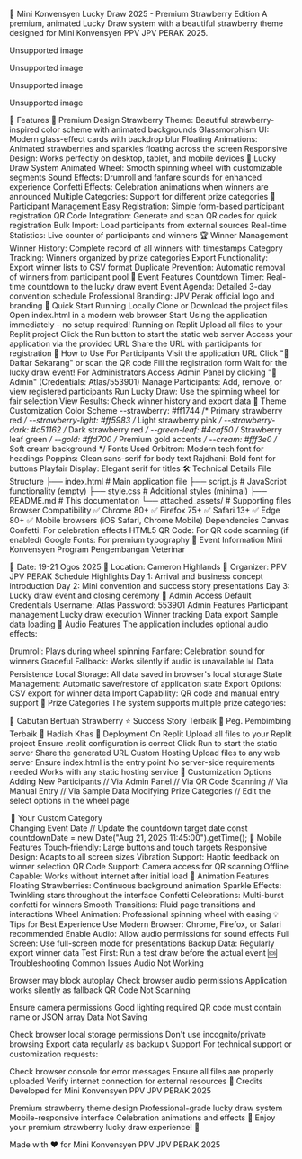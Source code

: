 🍓 Mini Konvensyen Lucky Draw 2025 - Premium Strawberry Edition
A premium, animated Lucky Draw system with a beautiful strawberry theme designed for Mini Konvensyen PPV JPV PERAK 2025.

Unsupported image
 
Unsupported image
 
Unsupported image
 
Unsupported image

🎯 Features
🍓 Premium Design
Strawberry Theme: Beautiful strawberry-inspired color scheme with animated backgrounds
Glassmorphism UI: Modern glass-effect cards with backdrop blur
Floating Animations: Animated strawberries and sparkles floating across the screen
Responsive Design: Works perfectly on desktop, tablet, and mobile devices
🎰 Lucky Draw System
Animated Wheel: Smooth spinning wheel with customizable segments
Sound Effects: Drumroll and fanfare sounds for enhanced experience
Confetti Effects: Celebration animations when winners are announced
Multiple Categories: Support for different prize categories
👥 Participant Management
Easy Registration: Simple form-based participant registration
QR Code Integration: Generate and scan QR codes for quick registration
Bulk Import: Load participants from external sources
Real-time Statistics: Live counter of participants and winners
🏆 Winner Management
Winner History: Complete record of all winners with timestamps
Category Tracking: Winners organized by prize categories
Export Functionality: Export winner lists to CSV format
Duplicate Prevention: Automatic removal of winners from participant pool
📅 Event Features
Countdown Timer: Real-time countdown to the lucky draw event
Event Agenda: Detailed 3-day convention schedule
Professional Branding: JPV Perak official logo and branding
🚀 Quick Start
Running Locally
Clone or Download the project files
Open index.html in a modern web browser
Start Using the application immediately - no setup required!
Running on Replit
Upload all files to your Replit project
Click the Run button to start the static web server
Access your application via the provided URL
Share the URL with participants for registration
📱 How to Use
For Participants
Visit the application URL
Click "📝 Daftar Sekarang" or scan the QR code
Fill the registration form
Wait for the lucky draw event!
For Administrators
Access Admin Panel by clicking "🔐 Admin" (Credentials: Atlas/553901)
Manage Participants: Add, remove, or view registered participants
Run Lucky Draw: Use the spinning wheel for fair selection
View Results: Check winner history and export data
🎨 Theme Customization
Color Scheme
--strawberry: #ff1744        /* Primary strawberry red */
--strawberry-light: #ff5983  /* Light strawberry pink */
--strawberry-dark: #c51162   /* Dark strawberry red */
--green-leaf: #4caf50        /* Strawberry leaf green */
--gold: #ffd700              /* Premium gold accents */
--cream: #fff3e0             /* Soft cream background */
Fonts Used
Orbitron: Modern tech font for headings
Poppins: Clean sans-serif for body text
Rajdhani: Bold font for buttons
Playfair Display: Elegant serif for titles
🛠️ Technical Details
File Structure
├── index.html          # Main application file
├── script.js           # JavaScript functionality (empty)
├── style.css           # Additional styles (minimal)
├── README.md           # This documentation
└── attached_assets/    # Supporting files
Browser Compatibility
✅ Chrome 80+
✅ Firefox 75+
✅ Safari 13+
✅ Edge 80+
✅ Mobile browsers (iOS Safari, Chrome Mobile)
Dependencies
Canvas Confetti: For celebration effects
HTML5 QR Code: For QR code scanning (if enabled)
Google Fonts: For premium typography
🎪 Event Information
Mini Konvensyen Program Pengembangan Veterinar

📅 Date: 19-21 Ogos 2025
📍 Location: Cameron Highlands
🏢 Organizer: PPV JPV PERAK
Schedule Highlights
Day 1: Arrival and business concept introduction
Day 2: Mini convention and success story presentations
Day 3: Lucky draw event and closing ceremony
🔐 Admin Access
Default Credentials
Username: Atlas
Password: 553901
Admin Features
Participant management
Lucky draw execution
Winner tracking
Data export
Sample data loading
🎵 Audio Features
The application includes optional audio effects:

Drumroll: Plays during wheel spinning
Fanfare: Celebration sound for winners
Graceful Fallback: Works silently if audio is unavailable
📊 Data Persistence
Local Storage: All data saved in browser's local storage
State Management: Automatic save/restore of application state
Export Options: CSV export for winner data
Import Capability: QR code and manual entry support
🎁 Prize Categories
The system supports multiple prize categories:

🍓 Cabutan Bertuah Strawberry
⭐ Success Story Terbaik
🏅 Peg. Pembimbing Terbaik
🎯 Hadiah Khas
🚀 Deployment
On Replit
Upload all files to your Replit project
Ensure .replit configuration is correct
Click Run to start the static server
Share the generated URL
Custom Hosting
Upload files to any web server
Ensure index.html is the entry point
No server-side requirements needed
Works with any static hosting service
🔧 Customization Options
Adding New Participants
// Via Admin Panel
// Via QR Code Scanning
// Via Manual Entry
// Via Sample Data
Modifying Prize Categories
// Edit the select options in the wheel page
<option value="🍓 Your Custom Category">🍓 Your Custom Category</option>
Changing Event Date
// Update the countdown target date
const countdownDate = new Date("Aug 21, 2025 11:45:00").getTime();
📱 Mobile Features
Touch-friendly: Large buttons and touch targets
Responsive Design: Adapts to all screen sizes
Vibration Support: Haptic feedback on winner selection
QR Code Support: Camera access for QR scanning
Offline Capable: Works without internet after initial load
🎨 Animation Features
Floating Strawberries: Continuous background animation
Sparkle Effects: Twinkling stars throughout the interface
Confetti Celebrations: Multi-burst confetti for winners
Smooth Transitions: Fluid page transitions and interactions
Wheel Animation: Professional spinning wheel with easing
💡 Tips for Best Experience
Use Modern Browser: Chrome, Firefox, or Safari recommended
Enable Audio: Allow audio permissions for sound effects
Full Screen: Use full-screen mode for presentations
Backup Data: Regularly export winner data
Test First: Run a test draw before the actual event
🆘 Troubleshooting
Common Issues
Audio Not Working

Browser may block autoplay
Check browser audio permissions
Application works silently as fallback
QR Code Not Scanning

Ensure camera permissions
Good lighting required
QR code must contain name or JSON array
Data Not Saving

Check browser local storage permissions
Don't use incognito/private browsing
Export data regularly as backup
📞 Support
For technical support or customization requests:

Check browser console for error messages
Ensure all files are properly uploaded
Verify internet connection for external resources
🎉 Credits
Developed for Mini Konvensyen PPV JPV PERAK 2025

Premium strawberry theme design
Professional-grade lucky draw system
Mobile-responsive interface
Celebration animations and effects
🍓 Enjoy your premium strawberry lucky draw experience! 🍓

Made with ❤️ for Mini Konvensyen PPV JPV PERAK 2025
